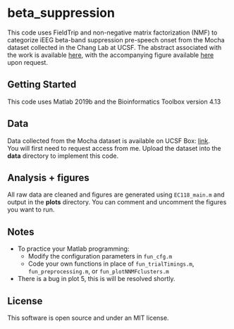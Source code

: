 # beta_suppression

This code uses FieldTrip and non-negative matrix factorization (NMF) to categorize iEEG beta-band suppression pre-speech onset from the Mocha dataset collected in the Chang Lab at UCSF. The abstract associated with the work is available [here](https://drive.google.com/file/d/1g8srSLMTZcVEutMiJRKC0VzDy5CpXvXI/view?usp=sharing), with the accompanying figure available [here](https://drive.google.com/file/d/1OZy1C1xQRhmwyYRs56poyB-GGA7vZcAM/view?usp=sharing) upon request.

## Getting Started

This code uses Matlab 2019b and the Bioinformatics Toolbox version 4.13

## Data

Data collected from the Mocha dataset is available on UCSF Box: [link](https://ucsf.box.com/s/r1u0i2cwdm90f20htki1wnktid0wx2t0).   
You will first need to request access from me. Upload the dataset into the **data** directory to implement this code.

## Analysis + figures

All raw data are cleaned and figures are generated using ```EC118_main.m``` and output in the **plots** directory. You can comment and uncomment the figures you want to run.

## Notes

* To practice your Matlab programming: 
  * Modify the configuration parameters in ```fun_cfg.m```
  * Code your own functions in place of ```fun_trialTimings.m```, ```fun_preprocessing.m```, or ```fun_plotNNMFclusters.m```
* There is a bug in plot 5, this is will be resolved shortly. 

## License
This software is open source and under an MIT license.
